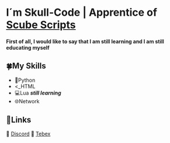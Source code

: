 # I´m Skull-Code | Apprentice of [Scube Scripts](https://github.com/ScubeScripts)

#### First of all, I would like to say that I am still learning and I am still educating myself

## 🍀My Skills

- 🐍Python
- <_HTML
- 💻Lua  **_still learning_**
- 🌐Network

## 🔗Links

🎤 [Discord](https://discord.gg/GAmWAXexvV)
🛒 [Tebex](https://scube.tebex.io/)
